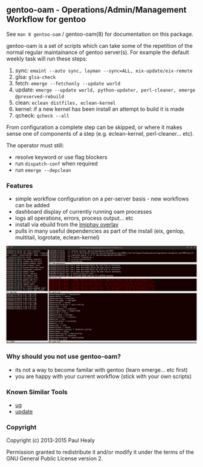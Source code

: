 ## gentoo-oam - Operations/Admin/Management Workflow for gentoo

See `man 8 gentoo-oam` / gentoo-oam(8) for documentation on this package.

gentoo-oam is a set of scripts which can take some of the repetition of
the normal regular maintainance of gentoo server(s). For example the default
weekly task will run these steps:

1. sync: `emaint --auto sync, layman --sync=ALL, eix-update/eix-remote`
2. glsa: `glsa-check`
3. fetch: `emerge --fetchonly --update world`
4. update: `emerge --update world, python-updater, perl-cleaner, emerge @preserved-rebuild`
5. clean: `eclean distfiles, eclean-kernel`
6. kernel: if a new kernel has been install an attempt to build it is made
7. qcheck: `qcheck --all`

From configuration a complete step can be skipped,
or where it makes sense one of components of a step
(e.g. eclean-kernel, perl-cleaner... etc).

The operator must still:

+ resolve keyword or use flag blockers
+ run `dispatch-conf` when required
+ run `emerge --depclean`

### Features

* simple workflow configuration on a per-server basis - new workflows can be added
* dashboard display of currently running oam processes
* logs all operations, errors, process output... etc
* install via ebuild from the [lmiphay overlay](https://gitweb.gentoo.org/user/lmiphay.git/about/)
* pulls in many useful dependencies as part of the install (eix, genlop, multitail, logrotate, eclean-kernel)

![oam-watch](screenshots/oam-watch.png?raw=true "oam-watch sample")

### Why should you not use gentoo-oam?

* its not a way to become familar with gentoo (learn emerge... etc first)
* you are happy with your current workflow (stick with your own scripts)

### Known Similar Tools

* [ug](https://github.com/sidusnare/ug)
* [update](http://weaver.gentooexperimental.org/update.html)

### Copyright

Copyright (c) 2013-2015 Paul Healy

Permission granted to redistribute it and/or modify it under the terms of the
GNU General Public License version 2.
